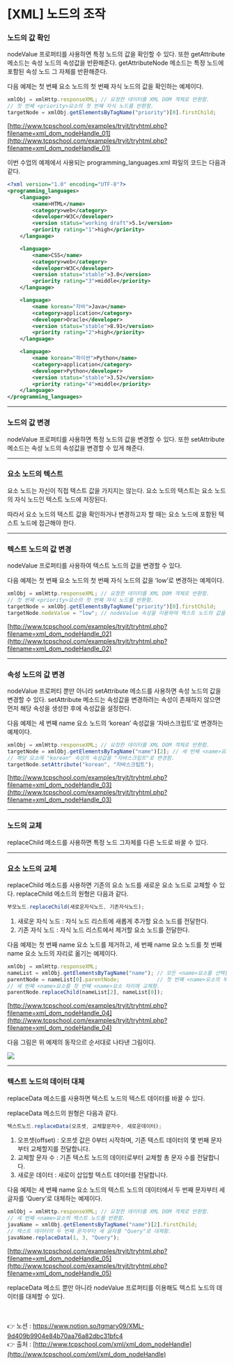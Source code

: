 # [XML] 노드의 조작

### 노드의 값 확인

nodeValue 프로퍼티를 사용하면 특정 노드의 값을 확인할 수 있다. 
또한 getAttribute 메소드는 속성 노드의 속성값을 반환해준다. 
getAttributeNode 메소드는 특정 노드에 포함된 속성 노드 그 자체를 반환해준다.

다음 예제는 첫 번째 <priority> 요소 노드의 첫 번째 자식 노드의 값을 확인하는 예제이다.

```jsx
xmlObj = xmlHttp.responseXML; // 요청한 데이터를 XML DOM 객체로 반환함.
// 첫 번째 <priority>요소의 첫 번째 자식 노드를 반환함.
targetNode = xmlObj.getElementsByTagName("priority")[0].firstChild;
```

[http://www.tcpschool.com/examples/tryit/tryhtml.php?filename=xml_dom_nodeHandle_01](http://www.tcpschool.com/examples/tryit/tryhtml.php?filename=xml_dom_nodeHandle_01)

이번 수업의 예제에서 사용되는 programming_languages.xml 파일의 코드는 다음과 같다.

```xml
<?xml version="1.0" encoding="UTF-8"?>
<programming_languages>
    <language>
        <name>HTML</name>
        <category>web</category>
        <developer>W3C</developer>
        <version status="working draft">5.1</version>
        <priority rating="1">high</priority>
    </language>

    <language>
        <name>CSS</name>
        <category>web</category>
        <developer>W3C</developer>
        <version status="stable">3.0</version>
        <priority rating="3">middle</priority>
    </language>

    <language>
        <name korean="자바">Java</name>
        <category>application</category>
        <developer>Oracle</developer>
        <version status="stable">8.91</version>
        <priority rating="2">high</priority>
    </language>

    <language>
        <name korean="파이썬">Python</name>
        <category>application</category>
        <developer>Python</developer>
        <version status="stable">3.52</version>
        <priority rating="4">middle</priority>
    </language>
</programming_languages>
```

---

### 노드의 값 변경

nodeValue 프로퍼티를 사용하면 특정 노드의 값을 변경할 수 있다. 
또한 setAttribute 메소드는 속성 노드의 속성값을 변경할 수 있게 해준다.

---

### 요소 노드의 텍스트

요소 노드는 자신이 직접 텍스트 값을 가지지는 않는다. 
요소 노드의 텍스트는 요소 노드의 자식 노드인 텍스트 노드에 저장된다. 

따라서 요소 노드의 텍스트 값을 확인하거나 변경하고자 할 때는 요소 노드에 포함된 텍스트 노드에 접근해야 한다.

---

### 텍스트 노드의 값 변경

nodeValue 프로퍼티를 사용하여 텍스트 노드의 값을 변경할 수 있다.

다음 예제는 첫 번째 <priority> 요소 노드의 첫 번째 자식 노드의 값을 ‘low’로 변경하는 예제이다.

```jsx
xmlObj = xmlHttp.responseXML; // 요청한 데이터를 XML DOM 객체로 반환함.
// 첫 번째 <priority>요소의 첫 번째 자식 노드를 반환함.
targetNode = xmlObj.getElementsByTagName("priority")[0].firstChild;
targetNode.nodeValue = "low"; // nodeValue 속성을 이용하여 텍스트 노드의 값을 변경함.
```

[http://www.tcpschool.com/examples/tryit/tryhtml.php?filename=xml_dom_nodeHandle_02](http://www.tcpschool.com/examples/tryit/tryhtml.php?filename=xml_dom_nodeHandle_02)

---

### 속성 노드의 값 변경

nodeValue 프로퍼티 뿐만 아니라 setAttribute 메소드를 사용하면 속성 노드의 값을 변경할 수 있다. setAttribute 메소드는 속성값을 변경하려는 속성이 존재하지 않으면 먼저 해당 속성을 생성한 후에 속성값을 설정한다.

다음 예제는 세 번째 name 요소 노드의 ‘korean’ 속성값을 ‘자바스크립트’로 변경하는 예제이다.

```jsx
xmlObj = xmlHttp.responseXML; // 요청한 데이터를 XML DOM 객체로 반환함.
targetNode = xmlObj.getElementsByTagName("name")[2]; // 세 번째 <name>요소를 반환함.
// 해당 요소에 "korean" 속성의 속성값을 "자바스크립트"로 변경함.
targetNode.setAttribute("korean", "자바스크립트");
```

[http://www.tcpschool.com/examples/tryit/tryhtml.php?filename=xml_dom_nodeHandle_03](http://www.tcpschool.com/examples/tryit/tryhtml.php?filename=xml_dom_nodeHandle_03)

---

### 노드의 교체

replaceChild 메소드를 사용하면 특정 노드 그자체를 다른 노드로 바꿀 수 있다.

---

### 요소 노드의 교체

replaceChild 메소드를 사용하면 기존의 요소 노드를 새로운 요소 노드로 교체할 수 있다. 
replaceChild 메소드의 원형은 다음과 같다.

```jsx
부모노드.replaceChild(새로운자식노드, 기존자식노드);
```

1. 새로운 자식 노드 : 자식 노드 리스트에 새롭게 추가할 요소 노드를 전달한다.
2. 기존 자식 노드 : 자식 노드 리스트에서 제거할 요소 노드를 전달한다.

다음 예제는 첫 번째 name 요소 노드를 제거하고, 세 번째 name 요소 노드를 첫 번째 name 요소 
노드의 자리로 옮기는 예제이다.

```jsx
xmlObj = xmlHttp.responseXML;
nameList = xmlObj.getElementsByTagName("name"); // 모든 <name>요소를 선택함.
parentNode = nameList[0].parentNode;            // 첫 번째 <name>요소의 부모 요소를 선택함.
// 세 번째 <name>요소를 첫 번째 <name>요소 자리에 교체함.
parentNode.replaceChild(nameList[2], nameList[0]);
```

[http://www.tcpschool.com/examples/tryit/tryhtml.php?filename=xml_dom_nodeHandle_04](http://www.tcpschool.com/examples/tryit/tryhtml.php?filename=xml_dom_nodeHandle_04)

다음 그림은 위 예제의 동작으르 순서대로 나타낸 그림이다.

<img src="https://s3.us-west-2.amazonaws.com/secure.notion-static.com/6d4798e1-2dca-4f26-9403-65b1281306d5/Untitled.png?X-Amz-Algorithm=AWS4-HMAC-SHA256&X-Amz-Content-Sha256=UNSIGNED-PAYLOAD&X-Amz-Credential=AKIAT73L2G45EIPT3X45%2F20221018%2Fus-west-2%2Fs3%2Faws4_request&X-Amz-Date=20221018T010158Z&X-Amz-Expires=86400&X-Amz-Signature=202d8ac989f509a899fb7ccde716cafbc40ec81aebd200d3f5adcf89c36fb6b6&X-Amz-SignedHeaders=host&response-content-disposition=filename%20%3D%22Untitled.png%22&x-id=GetObject">

---

### 텍스트 노드의 데이터 대체

replaceData 메소드를 사용하면 텍스트 노드의 텍스트 데이터를 바꿀 수 있다. 

replaceData 메소드의 원형은 다음과 같다.

```jsx
텍스트노드.replaceData(오프셋, 교체할문자수, 새로운데이터);
```

1. 오프셋(offset) : 오프셋 값은 0부터 시작하며, 기존 텍스트 데이터의 몇 번째 문자부터 교체할지를 전달합니다.
2. 교체할 문자 수 : 기존 텍스트 노드의 데이터로부터 교체할 총 문자 수를 전달합니다.
3. 새로운 데이터 : 새로이 삽입할 텍스트 데이터를 전달합니다.

다음 예제는 세 번째 name 요소 노드의 텍스트 노드의 데이터에서 두 번째 문자부터 세 글자를 ‘Query’로 대체하는 예제이다.

```jsx
xmlObj = xmlHttp.responseXML; // 요청한 데이터를 XML DOM 객체로 반환함.
// 세 번째 <name>요소의 텍스트 노드를 반환함.
javaName = xmlObj.getElementsByTagName("name")[2].firstChild;
// 텍스트 데이터의 두 번째 문자부터 세 글자를 "Query"로 대체함.
javaName.replaceData(1, 3, "Query");
```

[http://www.tcpschool.com/examples/tryit/tryhtml.php?filename=xml_dom_nodeHandle_05](http://www.tcpschool.com/examples/tryit/tryhtml.php?filename=xml_dom_nodeHandle_05)

replaceData 메소드 뿐만 아니라 nodeValue 프로퍼티를 이용해도 텍스트 노드의 데이터를 대체할 수 있다.

<br><br>
👉 노션 : https://www.notion.so/tgmary09/XML-9d409b9904e84b70aa76a82dbc31bfc4
<br>
👉 출처 : [http://www.tcpschool.com/xml/xml_dom_nodeHandle](http://www.tcpschool.com/xml/xml_dom_nodeHandle)
